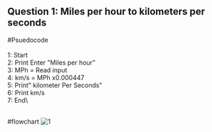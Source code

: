   ## Question 1: Miles per hour to kilometers per seconds 
#Psuedocode\
\
1: Start\
2: Print Enter "Miles per hour"\
3: MPh =  Read input\
4: km/s = MPh x0.000447\
5: Print" kilometer Per Seconds"\
6: Print km/s\
7: End\

\
#flowchart
![1](https://user-images.githubusercontent.com/117566652/209470851-da3513f3-c2f9-4584-a666-8f8bcff3302b.jpg)
